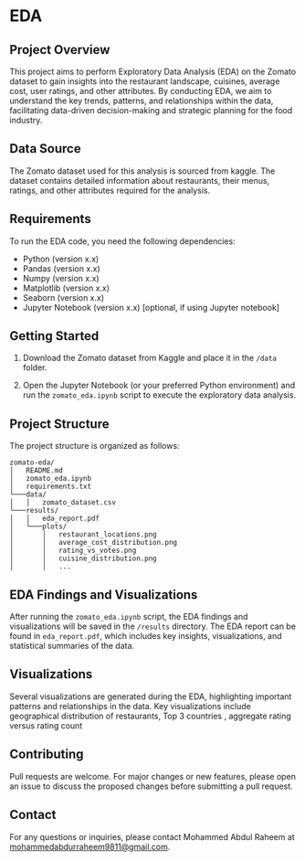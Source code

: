 # EDA
## Project Overview

This project aims to perform Exploratory Data Analysis (EDA) on the Zomato dataset to gain insights into the restaurant landscape, cuisines, average cost, user ratings, and other attributes. By conducting EDA, we aim to understand the key trends, patterns, and relationships within the data, facilitating data-driven decision-making and strategic planning for the food industry.

## Data Source

The Zomato dataset used for this analysis is sourced from kaggle. The dataset contains detailed information about restaurants, their menus, ratings, and other attributes required for the analysis.

## Requirements

To run the EDA code, you need the following dependencies:

- Python (version x.x)
- Pandas (version x.x)
- Numpy (version x.x)
- Matplotlib (version x.x)
- Seaborn (version x.x)
- Jupyter Notebook (version x.x) [optional, if using Jupyter notebook]

## Getting Started

1. Download the Zomato dataset from Kaggle and place it in the `/data` folder.

2. Open the Jupyter Notebook (or your preferred Python environment) and run the `zomato_eda.ipynb` script to execute the exploratory data analysis.

## Project Structure

The project structure is organized as follows:

```
zomato-eda/
│   README.md
│   zomato_eda.ipynb
│   requirements.txt
└───data/
│   │   zomato_dataset.csv
└───results/
│   │   eda_report.pdf
│   └───plots/
│       │   restaurant_locations.png
│       │   average_cost_distribution.png
│       │   rating_vs_votes.png
│       │   cuisine_distribution.png
│       │   ...
```

## EDA Findings and Visualizations

After running the `zomato_eda.ipynb` script, the EDA findings and visualizations will be saved in the `/results` directory. The EDA report can be found in `eda_report.pdf`, which includes key insights, visualizations, and statistical summaries of the data.

## Visualizations

Several visualizations are generated during the EDA, highlighting important patterns and relationships in the data. Key visualizations include geographical distribution of restaurants, Top 3 countries , aggregate rating versus rating count

## Contributing

Pull requests are welcome. For major changes or new features, please open an issue to discuss the proposed changes before submitting a pull request.

## Contact

For any questions or inquiries, please contact Mohammed Abdul Raheem at mohammedabdurraheem9811@gmail.com.

